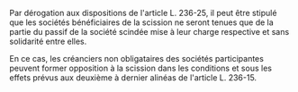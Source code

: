 Par dérogation aux dispositions de l'article L. 236-25, il peut être stipulé que les sociétés bénéficiaires de la scission ne seront tenues que de la partie du passif de la société scindée mise à leur charge respective et sans solidarité entre elles.  

  

En ce cas, les créanciers non obligataires des sociétés participantes peuvent former opposition à la scission dans les conditions et sous les effets prévus aux deuxième à dernier alinéas de l'article L. 236-15.

